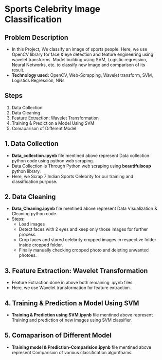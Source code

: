 # Sports Celebrity Image Classification
## Problem Description
- In this Project, We classify an image of sports people. Here, we use OpenCV library for face & eye detection and feature engineering using wavelet transforms. Model building using SVM, Logistic regression, Neural Networks, etc. to classify new image and comparison of its result.
- **Technology used:** OpenCV, Web-Scrapping, Wavelet transform, SVM, Logistics Regression, NNs
  
## Steps
1. Data Collection
2. Data Cleaning 
3. Feature Extraction: Wavelet Transformation
4. Training & Prediction a Model Using SVM
5. Comaparison of Different Model 

## 1. Data Collection
- **Data_collection.ipynb** file mentined above represent Data collection python code using python web scraping.
- Data Collection is Through Python web scraping using **beautifulsoup** python library.
- Here, we Scrap 7 Indian Sports Celebrity for our training and classification purpose.
  
## 2. Data Cleaning 
- **Data_Cleaning.ipynb** file mentined above represent Data Visualization & Cleaning python code.
- Steps:
  - Load images
  - Detect faces with 2 eyes and keep only those images for further process.
  - Crop faces and stored celebrity cropped images in respective folder inside cropped folder.
  - Finally manually checking cropped photo and deleting unwanted photoes.
  
## 3. Feature Extraction: Wavelet Transformation
- Feature Extraction done in above both remaining .ipynb files.
- Here, we use Wavelet transformation for feature extraction.
  
## 4. Training & Prediction a Model Using SVM
- **Training & Prediction using SVM.ipynb** file mentined above represent Training and prediction of new images using SVM classifier.
  
## 5. Comaparison of Different Model 
- **Training model & Prediction-Comparision.ipynb** file mentined above represent Comparision of various classification algorithams.
  
